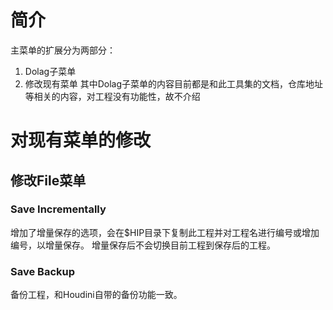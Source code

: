 # 简介

主菜单的扩展分为两部分：
1. Dolag子菜单
2. 修改现有菜单
其中Dolag子菜单的内容目前都是和此工具集的文档，仓库地址等相关的内容，对工程没有功能性，故不介绍

# 对现有菜单的修改

## 修改File菜单

### Save Incrementally

增加了增量保存的选项，会在$HIP目录下复制此工程并对工程名进行编号或增加编号，以增量保存。
增量保存后不会切换目前工程到保存后的工程。

### Save Backup

备份工程，和Houdini自带的备份功能一致。